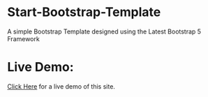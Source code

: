 # Start-Bootstrap-Template

A simple Bootstrap Template designed using the Latest Bootstrap 5 Framework

# Live Demo:

[Click Here](https://abdulbasit1993.github.io/Start-Bootstrap-Template/) for a live demo of this site.

